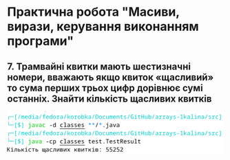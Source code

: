 # Практична робота "Масиви, вирази, керування виконанням програми"

## 7. Трамвайні квитки мають шестизначні номери, вважають якщо квиток «щасливий» то сума перших трьох цифр дорівнює сумі останніх. Знайти кількість щасливих квитків

![](https://github.com/ppc-ntu-khpi/arrays-1kalina/blob/master/result/result.png)